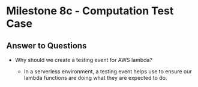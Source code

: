 # Milestone 8c - Computation Test Case

## Answer to Questions

* Why should we create a testing event for AWS lambda?

  * In a serverless environment, a testing event helps use to ensure our lambda functions are doing what they are expected to do.